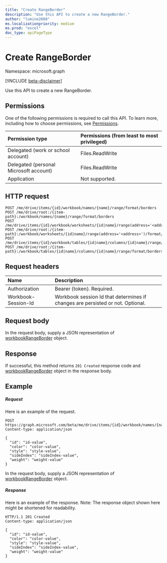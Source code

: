 ```yaml
---
title: "Create RangeBorder"
description: "Use this API to create a new RangeBorder."
author: "lumine2008"
ms.localizationpriority: medium
ms.prod: "excel"
doc_type: apiPageType
---
```


# Create RangeBorder

Namespace: microsoft.graph

[!INCLUDE [beta-disclaimer](../../includes/beta-disclaimer.md)]

Use this API to create a new RangeBorder.
## Permissions
One of the following permissions is required to call this API. To learn more, including how to choose permissions, see [Permissions](/graph/permissions-reference).

|Permission type      | Permissions (from least to most privileged)              |
|:--------------------|:---------------------------------------------------------|
|Delegated (work or school account) | Files.ReadWrite    |
|Delegated (personal Microsoft account) | Files.ReadWrite    |
|Application | Not supported. |

## HTTP request
<!-- { "blockType": "ignored" } -->
```http
POST /me/drive/items/{id}/workbook/names/{name}/range/format/borders
POST /me/drive/root:/{item-path}:/workbook/names/{name}/range/format/borders
POST /me/drive/items/{id}/workbook/worksheets/{id|name}/range(address='<address>')/format/borders
POST /me/drive/root:/{item-path}:/workbook/worksheets/{id|name}/range(address='<address>')/format/borders
POST /me/drive/items/{id}/workbook/tables/{id|name}/columns/{id|name}/range/format/borders
POST /me/drive/root:/{item-path}:/workbook/tables/{id|name}/columns/{id|name}/range/format/borders

```
## Request headers
| Name       | Description|
|:---------------|:----------|
| Authorization  | Bearer {token}. Required. |
| Workbook-Session-Id  | Workbook session Id that determines if changes are persisted or not. Optional.|

## Request body
In the request body, supply a JSON representation of [workbookRangeBorder](../resources/workbookrangeborder.md) object.

## Response

If successful, this method returns `201 Created` response code and [workbookRangeBorder](../resources/workbookrangeborder.md) object in the response body.

## Example
##### Request
Here is an example of the request.

<!-- {
  "blockType": "request",
  "name": "create_rangeborder_from_rangeformat"
}-->
```http
POST https://graph.microsoft.com/beta/me/drive/items/{id}/workbook/names/{name}/range/format/borders
Content-type: application/json

{
  "id": "id-value",
  "color": "color-value",
  "style": "style-value",
  "sideIndex": "sideIndex-value",
  "weight": "weight-value"
}
```

In the request body, supply a JSON representation of [workbookRangeBorder](../resources/workbookrangeborder.md) object.
##### Response
Here is an example of the response. Note: The response object shown here might be shortened for readability.
<!-- {
  "blockType": "response",
  "truncated": true,
  "@odata.type": "microsoft.graph.workbookRangeBorder"
} -->
```http
HTTP/1.1 201 Created
Content-type: application/json

{
  "id": "id-value",
  "color": "color-value",
  "style": "style-value",
  "sideIndex": "sideIndex-value",
  "weight": "weight-value"
}
```

<!-- uuid: 8fcb5dbc-d5aa-4681-8e31-b001d5168d79
2015-10-25 14:57:30 UTC -->
<!--
{
  "type": "#page.annotation",
  "description": "Create RangeBorder",
  "keywords": "",
  "section": "documentation",
  "tocPath": "",
  "suppressions": [
  ]
}
-->


